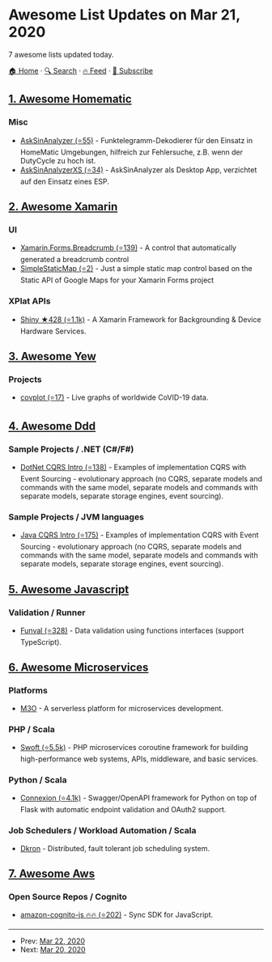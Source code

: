 # Awesome List Updates on Mar 21, 2020

7 awesome lists updated today.

[🏠 Home](/README.md) · [🔍 Search](https://test.trackawesomelist.com/search/) · [🔥 Feed](https://test.trackawesomelist.com/rss.xml) · [📮 Subscribe](https://trackawesomelist.us17.list-manage.com/subscribe?u=d2f0117aa829c83a63ec63c2f&id=36a103854c)



## [1. Awesome Homematic](/content/homematic-community/awesome-homematic/README.md)

### Misc

*   [AskSinAnalyzer (⭐55)](https://github.com/jp112sdl/AskSinAnalyzer) - Funktelegramm-Dekodierer für den Einsatz in HomeMatic Umgebungen, hilfreich zur Fehlersuche, z.B. wenn der DutyCycle zu hoch ist.
*   [AskSinAnalyzerXS (⭐34)](https://github.com/psi-4ward/AskSinAnalyzerXS) - AskSinAnalyzer als Desktop App, verzichtet auf den Einsatz eines ESP.

## [2. Awesome Xamarin](/content/XamSome/awesome-xamarin/README.md)

### UI

*   [Xamarin.Forms.Breadcrumb (⭐139)](https://github.com/IeuanWalker/Xamarin.Forms.Breadcrumb) - A control that automatically generated a breadcrumb control
*   [SimpleStaticMap (⭐2)](https://github.com/galadril/Xam.Plugin.SimpleStaticMap) - Just a simple static map control based on the Static API of Google Maps for your Xamarin Forms project

### XPlat APIs

*   [Shiny ★428 (⭐1.1k)](https://github.com/shinyorg/shiny) - A Xamarin Framework for Backgrounding & Device Hardware Services.

## [3. Awesome Yew](/content/jetli/awesome-yew/README.md)

### Projects

*   [covplot (⭐17)](https://github.com/jbowens/covplot) - Live graphs of worldwide CoVID-19 data.

## [4. Awesome Ddd](/content/heynickc/awesome-ddd/README.md)

### Sample Projects / .NET (C#/F#)

*   [DotNet CQRS Intro (⭐138)](https://github.com/asc-lab/dotnet-cqrs-intro) - Examples of implementation CQRS with Event Sourcing - evolutionary approach (no CQRS, separate models and commands with the same model, separate models and commands with separate models, separate storage engines, event sourcing).

### Sample Projects / JVM languages

*   [Java CQRS Intro (⭐175)](https://github.com/asc-lab/java-cqrs-intro) - Examples of implementation CQRS with Event Sourcing - evolutionary approach (no CQRS, separate models and commands with the same model, separate models and commands with separate models, separate storage engines, event sourcing).

## [5. Awesome Javascript](/content/sorrycc/awesome-javascript/README.md)

### Validation / Runner

*   [Funval (⭐328)](https://github.com/neuledge/funval) - Data validation using functions interfaces (support TypeScript).

## [6. Awesome Microservices](/content/mfornos/awesome-microservices/README.md)

### Platforms

*   [M3O](https://micro.mu/) - A serverless platform for microservices development.

### PHP / Scala

*   [Swoft (⭐5.5k)](https://github.com/swoft-cloud/swoft/) - PHP microservices coroutine framework for building high-performance web systems, APIs, middleware, and basic services.

### Python / Scala

*   [Connexion (⭐4.1k)](https://github.com/zalando/connexion) - Swagger/OpenAPI framework for Python on top of Flask with automatic endpoint validation and OAuth2 support.

### Job Schedulers / Workload Automation / Scala

*   [Dkron](http://dkron.io/) - Distributed, fault tolerant job scheduling system.

## [7. Awesome Aws](/content/donnemartin/awesome-aws/README.md)

### Open Source Repos / Cognito

*   [amazon-cognito-js :fire::fire: (⭐202)](https://github.com/aws/amazon-cognito-js) - Sync SDK for JavaScript.

---

- Prev: [Mar 22, 2020](/content/2020/03/22/README.md)
- Next: [Mar 20, 2020](/content/2020/03/20/README.md)